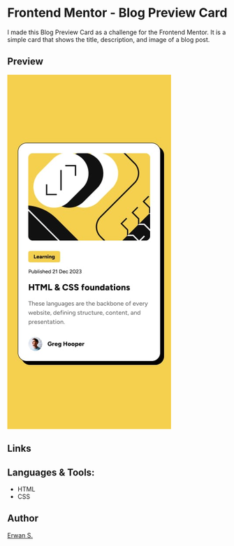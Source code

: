 # Frontend Mentor - Blog Preview Card

I made this Blog Preview Card as a challenge for the Frontend Mentor.
It is a simple card that shows the title, description, and image of a blog post.

## Preview

![Image of the Preview Card](./assets/images/mobile-design.jpg)

## Links

## Languages & Tools:

- HTML
- CSS

## Author

[Erwan S.](https://github.com/MisterWaner)